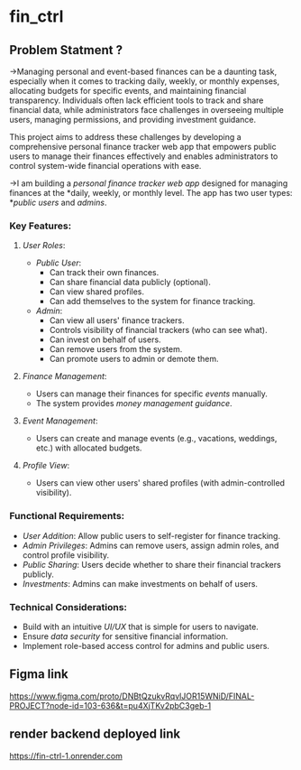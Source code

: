 # fin_ctrl

## Problem Statment  ?

->Managing personal and event-based finances can be a daunting task, especially when it comes to tracking daily, weekly, or monthly expenses, allocating budgets for specific events, and maintaining financial transparency. Individuals often lack efficient tools to track and share financial data, while administrators face challenges in overseeing multiple users, managing permissions, and providing investment guidance.

This project aims to address these challenges by developing a comprehensive personal finance tracker web app that empowers public users to manage their finances effectively and enables administrators to control system-wide financial operations with ease.


->I am building a *personal finance tracker web app* designed for managing finances at the *daily, weekly, or monthly level. The app has two user types: **public users* and *admins*.  

### Key Features:
1. *User Roles*:  
   - *Public User*:  
     - Can track their own finances.  
     - Can share financial data publicly (optional).  
     - Can view shared profiles.  
     - Can add themselves to the system for finance tracking.  
   - *Admin*:  
     - Can view all users' finance trackers.  
     - Controls visibility of financial trackers (who can see what).  
     - Can invest on behalf of users.  
     - Can remove users from the system.  
     - Can promote users to admin or demote them.

2. *Finance Management*:  
   - Users can manage their finances for specific *events* manually.  
   - The system provides *money management guidance*.  

3. *Event Management*:  
   - Users can create and manage events (e.g., vacations, weddings, etc.) with allocated budgets.  

4. *Profile View*:  
   - Users can view other users' shared profiles (with admin-controlled visibility).  

### Functional Requirements:
- *User Addition*: Allow public users to self-register for finance tracking.  
- *Admin Privileges*: Admins can remove users, assign admin roles, and control profile visibility.  
- *Public Sharing*: Users decide whether to share their financial trackers publicly.  
- *Investments*: Admins can make investments on behalf of users.  

### Technical Considerations:
- Build with an intuitive *UI/UX* that is simple for users to navigate.  
- Ensure *data security* for sensitive financial information.  
- Implement role-based access control for admins and public users.

## Figma link
https://www.figma.com/proto/DNBtQzukvRqvlJOR15WNiD/FINAL-PROJECT?node-id=103-636&t=pu4XjTKv2pbC3geb-1


## render backend deployed link
https://fin-ctrl-1.onrender.com
